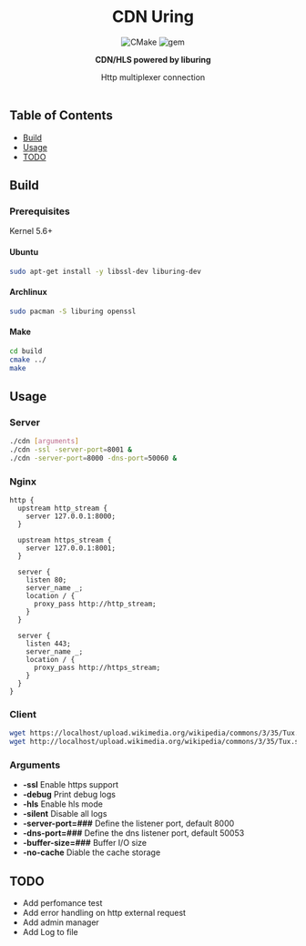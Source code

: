 <h1 align="center">CDN Uring</h1>
<div align="center">

![CMake](https://github.com/lanstat/cdn-uring/actions/workflows/cmake.yml/badge.svg)
![gem](https://img.shields.io/badge/platform-linux--x64%20%7C%20linux--x32%20%7C%20linux--arm-orange)

  <strong>CDN/HLS powered by liburing</strong>
</div>
<div align="center">
  Http multiplexer connection
</div>

<br />


## Table of Contents
- [Build](#build)
- [Usage](#usage)
- [TODO](#todo)

## Build

### Prerequisites

Kernel 5.6+

#### Ubuntu
```sh
sudo apt-get install -y libssl-dev liburing-dev
```

#### Archlinux
```sh
sudo pacman -S liburing openssl
```

#### Make
```sh
cd build
cmake ../
make
```

## Usage 

### Server
```sh
./cdn [arguments]
./cdn -ssl -server-port=8001 &
./cdn -server-port=8000 -dns-port=50060 &
```
### Nginx
```nginx
http {
  upstream http_stream {
    server 127.0.0.1:8000;
  }
  
  upstream https_stream {
    server 127.0.0.1:8001;
  }

  server {
    listen 80;
    server_name _;
    location / {
      proxy_pass http://http_stream;
    }
  }
  
  server {
    listen 443;
    server_name _;
    location / {
      proxy_pass http://https_stream;
    }
  }
}
```
### Client
```sh
wget https://localhost/upload.wikimedia.org/wikipedia/commons/3/35/Tux.svg
wget http://localhost/upload.wikimedia.org/wikipedia/commons/3/35/Tux.svg
```
### Arguments
- __-ssl__ Enable https support
- __-debug__ Print debug logs
- __-hls__ Enable hls mode
- __-silent__ Disable all logs
- __-server-port=###__ Define the listener port, default 8000
- __-dns-port=###__ Define the dns listener port, default 50053
- __-buffer-size=###__ Buffer I/O size
- __-no-cache__ Diable the cache storage

## TODO
- Add perfomance test
- Add error handling on http external request
- Add admin manager
- Add Log to file
